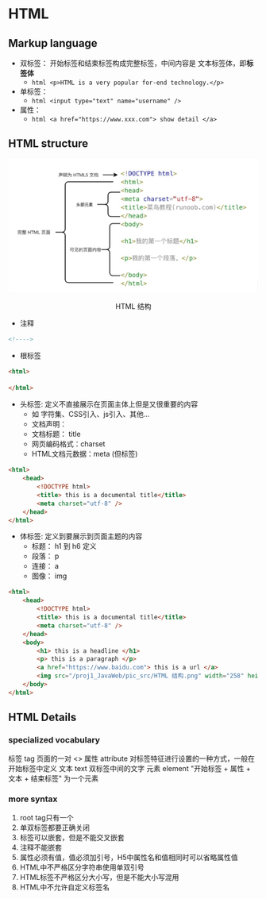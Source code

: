 # HTML

## Markup language
- 双标签： 开始标签和结束标签构成完整标签，中间内容是 文本标签体，即**标签体**
  - ```html <p>HTML is a very popular for-end technology.</p>```
- 单标签： 
  - ```html <input type="text" name="username" />```
- 属性：
  - ```html <a href="https://www.xxx.com"> show detail </a>```

## HTML structure

<div style="text-align:center">
    <img src="/proj1_JavaWeb/pic_src/HTML 结构.png" alt="HTML 结构.png" style="margin-bottom: 1px;">
    <p>HTML 结构</p>
</div>

- 注释 
```html 
<!---->
```
- 根标签 
```html 
<html>

</html>
```
- 头标签: 定义不直接展示在页面主体上但是又很重要的内容
  - 如 字符集、CSS引入、js引入、其他...
  - 文档声明：
  - 文档标题： title
  - 网页编码格式：charset
  - HTML文档元数据：meta (但标签)
```html 
<html>
    <head>
        <!DOCTYPE html>
        <title> this is a documental title</title>
        <meta charset="utf-8" />
    </head>
</html>
```
- 体标签: 定义到要展示到页面主题的内容
  - 标题： h1 到 h6 定义
  - 段落： p
  - 连接： a
  - 图像： img
```html 
<html>
    <head>
        <!DOCTYPE html>
        <title> this is a documental title</title>
        <meta charset="utf-8" />
    </head>
    <body>
        <h1> this is a headline </h1>
        <p> this is a paragraph </p>
        <a href="https://www.baidu.com"> this is a url </a>
        <img src="/proj1_JavaWeb/pic_src/HTML 结构.png" width="258" height="39" />
    </body>
</html>
```

## HTML Details
### specialized vocabulary
标签 tag             页面的一对 <>
属性 attribute       对标签特征进行设置的一种方式，一般在开始标签中定义
文本 text            双标签中间的文字
元素 element         "开始标签 + 属性 + 文本 + 结束标签"  为一个元素

### more syntax
1. root tag只有一个
2. 单双标签都要正确关闭
3. 标签可以嵌套，但是不能交叉嵌套
4. 注释不能嵌套
5. 属性必须有值，值必须加引号，H5中属性名和值相同时可以省略属性值
6. HTML中不严格区分字符串使用单双引号
7. HTML标签不严格区分大小写，但是不能大小写混用
8. HTML中不允许自定义标签名